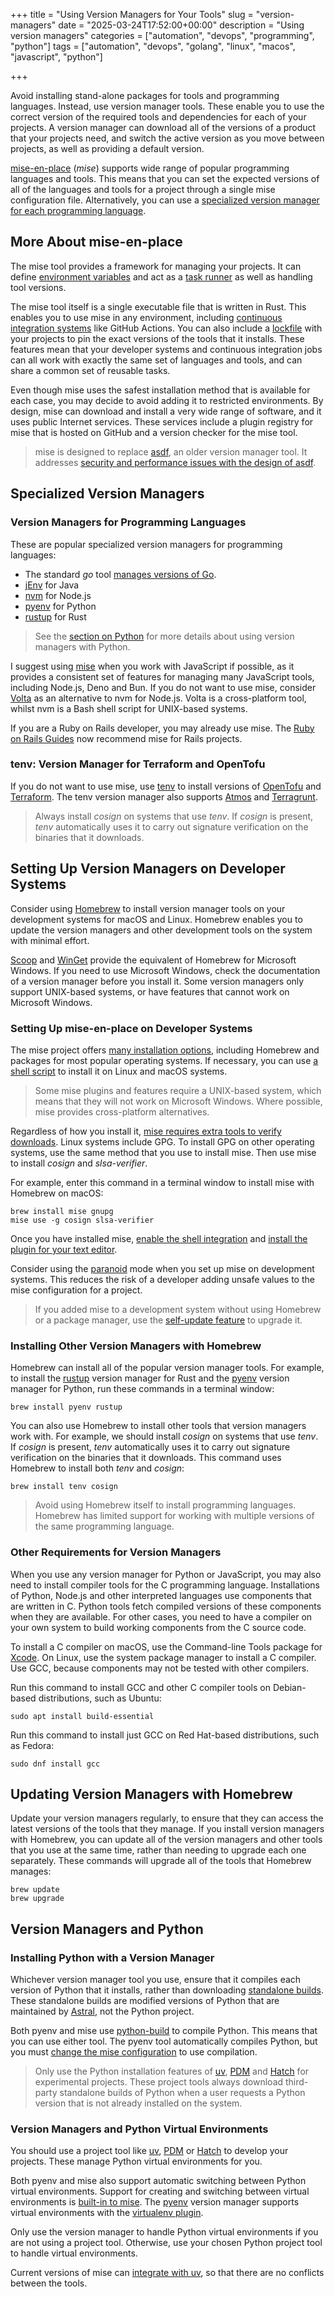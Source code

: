 +++
title = "Using Version Managers for Your Tools"
slug = "version-managers"
date = "2025-03-24T17:52:00+00:00"
description = "Using version managers"
categories = ["automation", "devops", "programming", "python"]
tags = ["automation", "devops", "golang", "linux", "macos", "javascript", "python"]

+++

Avoid installing stand-alone packages for tools and programming languages. Instead, use version manager tools. These enable you to use the correct version of the required tools and dependencies for each of your projects. A version manager can download all of the versions of a product that your projects need, and switch the active version as you move between projects, as well as providing a default version.

[mise-en-place](https://mise.jdx.dev/) (_mise_) supports wide range of popular programming languages and tools. This means that you can set the expected versions of all of the languages and tools for a project through a single mise configuration file. Alternatively, you can use a [specialized version manager for each programming language](#version-managers-for-programming-languages).

## More About mise-en-place

The mise tool provides a framework for managing your projects. It can define [environment variables](https://mise.jdx.dev/environments/) and act as a [task runner](https://mise.jdx.dev/tasks/) as well as handling tool versions.

The mise tool itself is a single executable file that is written in Rust. This enables you to use mise in any environment, including [continuous integration systems](https://mise.jdx.dev/continuous-integration.html) like GitHub Actions. You can also include a [lockfile](https://mise.jdx.dev/configuration/settings.html#lockfile) with your projects to pin the exact versions of the tools that it installs. These features mean that your developer systems and continuous integration jobs can all work with exactly the same set of languages and tools, and can share a common set of reusable tasks.

Even though mise uses the safest installation method that is available for each case, you may decide to avoid adding it to restricted environments. By design, mise can download and install a very wide range of software, and it uses public Internet services. These services include a plugin registry for mise that is hosted on GitHub and a version checker for the mise tool.

> mise is designed to replace [asdf](https://asdf-vm.com/), an older version manager tool. It addresses [security and performance issues with the design of asdf](https://mise.jdx.dev/dev-tools/comparison-to-asdf.html).

## Specialized Version Managers

### Version Managers for Programming Languages

These are popular specialized version managers for programming languages:

- The standard _go_ tool [manages versions of Go](https://go.dev/doc/manage-install#installing-multiple).
- [jEnv](https://www.jenv.be/) for Java
- [nvm](https://github.com/nvm-sh/nvm) for Node.js
- [pyenv](https://github.com/pyenv/pyenv) for Python
- [rustup](https://rustup.rs/) for Rust

> See the [section on Python](#version-managers-and-python) for more details about using version managers with Python.

I suggest using [mise](https://mise.jdx.dev/) when you work with JavaScript if possible, as it provides a consistent set of features for managing many JavaScript tools, including Node.js, Deno and Bun. If you do not want to use mise, consider [Volta](https://volta.sh/) as an alternative to nvm for Node.js. Volta is a cross-platform tool, whilst nvm is a Bash shell script for UNIX-based systems.

If you are a Ruby on Rails developer, you may already use mise. The [Ruby on Rails Guides](https://guides.rubyonrails.org/) now recommend mise for Rails projects.

### tenv: Version Manager for Terraform and OpenTofu

If you do not want to use mise, use [tenv](https://tofuutils.github.io/tenv/) to install versions of [OpenTofu](https://opentofu.org/) and [Terraform](https://www.terraform.io/). The tenv version manager also supports [Atmos](https://atmos.tools/) and [Terragrunt](https://terragrunt.gruntwork.io/).

> Always install _cosign_ on systems that use _tenv_. If _cosign_ is present, _tenv_ automatically uses it to carry out signature verification on the binaries that it downloads.

## Setting Up Version Managers on Developer Systems

Consider using [Homebrew](http://brew.sh/) to install version manager tools on your development systems for macOS and Linux. Homebrew enables you to update the version managers and other development tools on the system with minimal effort.

[Scoop](https://scoop.sh/) and [WinGet](https://learn.microsoft.com/en-us/windows/package-manager/winget/) provide the equivalent of Homebrew for Microsoft Windows. If you need to use Microsoft Windows, check the documentation of a version manager before you install it. Some version managers only support UNIX-based systems, or have features that cannot work on Microsoft Windows.

### Setting Up mise-en-place on Developer Systems

The mise project offers [many installation options](https://mise.jdx.dev/installing-mise.html), including Homebrew and packages for most popular operating systems. If necessary, you can use [a shell script](https://mise.jdx.dev/installing-mise.html#https-mise-run) to install it on Linux and macOS systems.

> Some mise plugins and features require a UNIX-based system, which means that they will not work on Microsoft Windows. Where possible, mise provides cross-platform alternatives.

Regardless of how you install it, [mise requires extra tools to verify downloads](https://mise.jdx.dev/tips-and-tricks.html#software-verification). Linux systems include GPG. To install GPG on other operating systems, use the same method that you use to install mise. Then use mise to install _cosign_ and _slsa-verifier_.

For example, enter this command in a terminal window to install mise with Homebrew on macOS:

```shell
brew install mise gnupg
mise use -g cosign slsa-verifier
```

Once you have installed mise, [enable the shell integration](https://mise.jdx.dev/installing-mise.html#shells) and [install the plugin for your text editor](https://mise.jdx.dev/ide-integration.html).

Consider using the [paranoid](https://mise.jdx.dev/paranoid.html) mode when you set up mise on development systems. This reduces the risk of a developer adding unsafe values to the mise configuration for a project.

> If you added mise to a development system without using Homebrew or a package manager, use the [self-update feature](https://mise.jdx.dev/cli/self-update.html#mise-self-update) to upgrade it.

### Installing Other Version Managers with Homebrew

Homebrew can install all of the popular version manager tools. For example, to install the [rustup](https://rustup.rs/) version manager for Rust and the [pyenv](https://github.com/pyenv/pyenv) version manager for Python, run these commands in a terminal window:

```shell
brew install pyenv rustup
```

You can also use Homebrew to install other tools that version managers work with. For example, we should install _cosign_ on systems that use _tenv_. If _cosign_ is present, _tenv_ automatically uses it to carry out signature verification on the binaries that it downloads. This command uses Homebrew to install both _tenv_ and _cosign_:

```shell
brew install tenv cosign
```

> Avoid using Homebrew itself to install programming languages. Homebrew has limited support for working with multiple versions of the same programming language.

### Other Requirements for Version Managers

When you use any version manager for Python or JavaScript, you may also need to install compiler tools for the C programming language. Installations of Python, Node.js and other interpreted languages use components that are written in C. Python tools fetch compiled versions of these components when they are available. For other cases, you need to have a compiler on your own system to build working components from the C source code.

To install a C compiler on macOS, use the Command-line Tools package for [Xcode](https://developer.apple.com/xcode/resources/). On Linux, use the system package manager to install a C compiler. Use GCC, because components may not be tested with other compilers.

Run this command to install GCC and other C compiler tools on Debian-based distributions, such as Ubuntu:

```shell
sudo apt install build-essential
```

Run this command to install just GCC on Red Hat-based distributions, such as Fedora:

```shell
sudo dnf install gcc
```

## Updating Version Managers with Homebrew

Update your version managers regularly, to ensure that they can access the latest versions of the tools that they manage. If you install version managers with Homebrew, you can update all of the version managers and other tools that you use at the same time, rather than needing to upgrade each one separately. These commands will upgrade all of the tools that Homebrew manages:

```shell
brew update
brew upgrade
```

## Version Managers and Python

### Installing Python with a Version Manager

Whichever version manager tool you use, ensure that it compiles each version of Python that it installs, rather than downloading [standalone builds](https://gregoryszorc.com/docs/python-build-standalone/main/). These standalone builds are modified versions of Python that are maintained by [Astral](https://astral.sh/), not the Python project.

Both pyenv and mise use [python-build](https://github.com/pyenv/pyenv/tree/master/plugins/python-build) to compile Python. This means that you can use either tool. The pyenv tool automatically compiles Python, but you must [change the mise configuration](https://mise.jdx.dev/lang/python.html#precompiled-python-binaries) to use compilation.

> Only use the Python installation features of [uv](https://docs.astral.sh/uv/), [PDM](https://pdm-project.org) and [Hatch](https://hatch.pypa.io) for experimental projects. These project tools always download third-party standalone builds of Python when a user requests a Python version that is not already installed on the system.

### Version Managers and Python Virtual Environments

You should use a project tool like [uv](https://docs.astral.sh/uv/), [PDM](https://pdm-project.org) or [Hatch](https://hatch.pypa.io) to develop your projects. These manage Python virtual environments for you.

Both pyenv and mise also support automatic switching between Python virtual environments. Support for creating and switching between virtual environments is [built-in to mise](https://mise.jdx.dev/lang/python.html#automatic-virtualenv-activation). The [pyenv](https://github.com/pyenv/pyenv) version manager supports virtual environments with the [virtualenv plugin](https://github.com/pyenv/pyenv-virtualenv).

Only use the version manager to handle Python virtual environments if you are not using a project tool. Otherwise, use your chosen Python project tool to handle virtual environments.

Current versions of mise can [integrate with uv](https://mise.jdx.dev/mise-cookbook/python.html#mise-uv), so that there are no conflicts between the tools.
